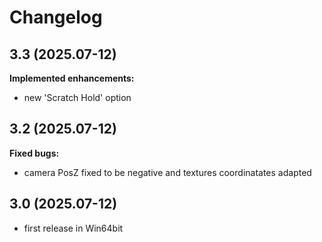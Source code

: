 # Changelog

## 3.3 (2025.07-12)

**Implemented enhancements:**
- new 'Scratch Hold' option

## 3.2 (2025.07-12)

**Fixed bugs:**
- camera PosZ fixed to be negative and textures coordinatates adapted

## 3.0 (2025.07-12)
- first release in Win64bit
